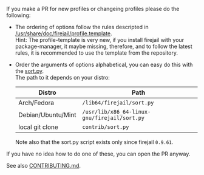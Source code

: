 If you make a PR for new profiles or changeing profiles please do the following:
 - The ordering of options follow the rules descripted in [/usr/share/doc/firejail/profile.template](https://github.com/netblue30/firejail/blob/master/etc/templates/profile.template).  
   Hint: The profile-template is very new, if you install firejail with your package-manager, it maybe missing, therefore, and to follow the latest rules, it is recommended to use the template from the repository.
 - Order the arguments of options alphabetical, you can easy do this with the [sort.py](https://github.com/netblue30/firejail/tree/master/contrib/sort.py).  
 The path to it depends on your distro:

   | Distro | Path |
   | ------ | ---- |
   | Arch/Fedora | `/lib64/firejail/sort.py` |
   | Debian/Ubuntu/Mint | `/usr/lib/x86_64-linux-gnu/firejail/sort.py` |
   | local git clone | `contrib/sort.py` |

   Note also that the sort.py script exists only since firejail `0.9.61`.

If you have no idea how to do one of these, you can open the PR anyway.

See also [CONTRIBUTING.md](/CONTRIBUTING.md).
